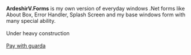 <strong>ArdeshirV.Forms</strong> is my own version of everyday windows .Net forms like About Box, Error Handler, Splash Screen and my base windows form with many special ability.
<br/><br/>
Under heavy construction
<br/><br/>
<a
  target="_blank"
  href="https://guarda.co/app/send?amount=0.001&currencyFrom=btc&addressTo=1GtjrxH6t8om8KwHAHKpcG5SAwVSsm4PEi">
  Pay with guarda
</a>
